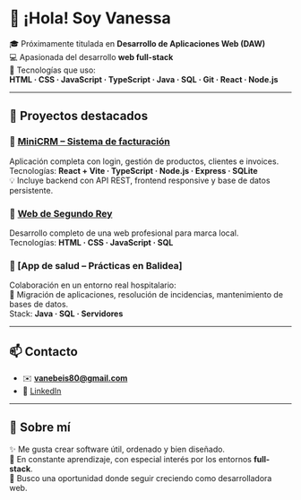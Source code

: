 # 👋 ¡Hola! Soy Vanessa

🎓 Próximamente titulada en **Desarrollo de Aplicaciones Web (DAW)**  
💻 Apasionada del desarrollo **web full-stack**  
🧰 Tecnologías que uso:  
**HTML · CSS · JavaScript · TypeScript · Java · SQL · Git · React · Node.js**

---

## 🚀 Proyectos destacados

### 🔹 [MiniCRM – Sistema de facturación](https://github.com/vanessabguijarro/MiniCRM.git)
Aplicación completa con login, gestión de productos, clientes e invoices.  
Tecnologías: **React + Vite · TypeScript · Node.js · Express · SQLite**  
💡 Incluye backend con API REST, frontend responsive y base de datos persistente.

### 🔹 [Web de Segundo Rey](https://github.com/vanessabguijarro/segundo-rey-demo)
Desarrollo completo de una web profesional para marca local.  
Tecnologías: **HTML · CSS · JavaScript · SQL**

### 🔹 [App de salud – Prácticas en Balidea]
Colaboración en un entorno real hospitalario:  
📌 Migración de aplicaciones, resolución de incidencias, mantenimiento de bases de datos.  
Stack: **Java · SQL · Servidores**

---

## 📫 Contacto

- ✉️ **vanebeis80@gmail.com**  
- 💼 [LinkedIn](https://www.linkedin.com/in/vanessa-beis-guijarro)

---

## 💬 Sobre mí

✨ Me gusta crear software útil, ordenado y bien diseñado.  
🧠 En constante aprendizaje, con especial interés por los entornos **full-stack**.  
🚀 Busco una oportunidad donde seguir creciendo como desarrolladora web.

